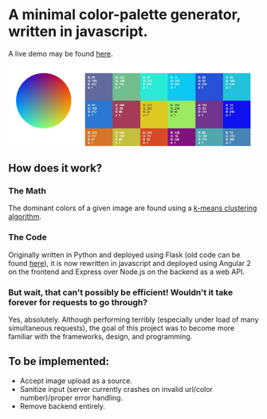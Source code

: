 # A minimal color-palette generator, written in javascript.

A live demo may be found [here](http://104.236.97.183/).

![screenshot goes here](screenshot.jpg)

## How does it work?

### The Math

The dominant colors of a given image are found using a [k-means clustering algorithm](https://en.wikipedia.org/wiki/K-means_clustering).

### The Code

Originally written in Python and deployed using Flask (old code can be found [here](https://github.com/justinmao/palette/tree/master/flask)), it is now rewritten in javascript and deployed using Angular 2 on the frontend and Express over Node.js on the backend as a web API.

### But wait, that can't possibly be efficient! Wouldn't it take forever for requests to go through?

Yes, absolutely. Although performing terribly (especially under load of many simultaneous requests), the goal of this project was to become more familiar with the frameworks, design, and programming.

## To be implemented:

* Accept image upload as a source.
* Sanitize input (server currently crashes on invalid url/color number)/proper error handling.
* Remove backend entirely.

